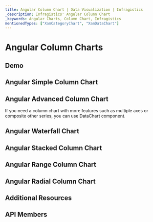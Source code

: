 ```yaml
---
title: Angular Column Chart | Data Visualization | Infragistics
_description: Infragistics' Angular Column Chart
_keywords: Angular Charts, Column Chart, Infragistics
mentionedTypes: ["XamCategoryChart", "XamDataChart"]
---
```


# Angular Column Charts

<!-- TODO add introduction with info about using category-chart with the chartType property set to Column -->

## Demo

<!-- TODO use this iframe which will point to a new sample:
<iframe src='{environment:dvDemosBaseUrl}/charts/category-chart-type-column' width="100%" height="100%" seamless frameBorder="0" onload="onXPlatSampleIframeContentLoaded(this);"></iframe> -->

## Angular Simple Column Chart

<!-- TODO show code for CategoryChart with
- the dataSource set to multiple data sources
- the chartType property set to Column
- the brushes and markerOutlines properties set to same value, e.g. "red, green, blue"
- the markerBrushes property set for "White"
- the markerTypes property set for "Circle"
-->

## Angular Advanced Column Chart

If you need a column chart with more features such as multiple axes or composite other series, you can use DataChart component.

<!-- TODO copy and combine content (code snippets, description) from these topics:
    data-chart-type-category-column-series.md
-->

## Angular Waterfall Chart

<!-- data-chart-type-category-waterfall-series.md -->

## Angular Stacked Column Chart

<!-- TODO copy and combine content (code snippets, description) from these topics:
	data-chart-type-stacked-column-series.md
    data-chart-type-stacked-100-column-series.md
-->

## Angular Range Column Chart

<!-- TODO copy and combine content (code snippets, description) from these topics:
	data-chart-type-range-column-series.md
-->

## Angular Radial Column Chart

<!-- TODO copy and combine content (code snippets, description) from these topics:
	data-chart-type-radial-column-series.md
-->

## Additional Resources

<!-- TODO list topic links related to this topic -->

## API Members

<!-- TODO list API links used in this topic -->
